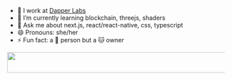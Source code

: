 <!--
**march213/march213** is a ✨ _special_ ✨ repository because its `README.md` (this file) appears on your GitHub profile.

Here are some ideas to get you started:

- 🔭 I’m currently working on ...
- 🌱 I’m currently learning ...
- 👯 I’m looking to collaborate on ...
- 🤔 I’m looking for help with ...
- 💬 Ask me about ...
- 📫 How to reach me: ...
- 😄 Pronouns: ...
- ⚡ Fun fact: ...
-->

- 🔭 I work at <a href="https://www.dapperlabs.com/" target="_blank" rel="noopener noreferrer">Dapper Labs</a>
- 🌱 I’m currently learning blockchain, threejs, shaders
- 💬 Ask me about next.js, react/react-native, css, typescript
- 😄 Pronouns: she/her
- ⚡ Fun fact: a 🐶 person but a 🐱 owner


<div>
  <img src="https://spotify-playing-now-readme-five.vercel.app/api/now-playing" width="540" height="48">
</div>
